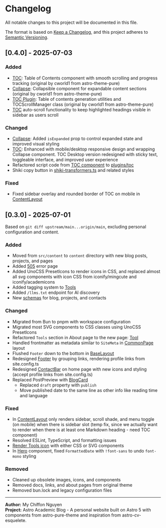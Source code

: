 # Changelog

All notable changes to this project will be documented in this file.

The format is based on [Keep a Changelog](https://keepachangelog.com/en/1.0.0/), and this project
adheres to [Semantic Versioning](https://semver.org/spec/v2.0.0.html).

## [0.4.0] - 2025-07-03

### Added

- [TOC](src/components/blog/TOC.astro): Table of Contents component with smooth scrolling and
  progress tracking (original by cworld1 from astro-theme-pure)
- [Collapse](src/components/base/Collapse.astro): Collapsible component for expandable content
  sections (original by cworld1 from astro-theme-pure)
- [TOC Plugin](src/plugins/toc.ts): Table of contents generation utilities and TOCScrollManager
  class (original by cworld1 from astro-theme-pure)
- [TOC](src/plugins/toc.ts) auto-scroll functionality to keep highlighted headings visible in
  sidebar as users scroll

### Changed

- [Collapse](src/components/base/Collapse.astro): Added `isExpanded` prop to control expanded state
  and improved visual styling
- [TOC](src/components/blog/TOC.astro): Enhanced with mobile/desktop responsive design and wrapping
  Collapse component. TOC Desktop version redesigned with sticky text, toggleable interface, and
  improved user experience
- Refactored script code from [TOC component](src/components/blog/TOC.astro) to
  [plugins/toc](src/plugins/toc.ts)
- Shiki copy button in [shiki-transformers.ts](src/plugins/shiki-transformers.ts) and related styles

### Fixed

- Fixed sidebar overlay and rounded border of TOC on mobile in
  [ContentLayout](src/layouts/ContentLayout.astro)

## [0.3.0] - 2025-07-01

Based on `git diff upstream/main...origin/main`, excluding personal configuration and content.

### Added

- Moved from `src/content` to `content` directory with new blog posts, projects, and pages
- Added [505](/src/pages/500.astro) error page
- Added UnoCSS PresetIcons to render icons in CSS, and replaced almost all svg components with icon
  CSS from iconify/mingcute and iconify/academicons
- Added tagging system to [Tools](src/components/tools/ToolSection.astro)
- Added `/llms.txt` endpoint for AI discovery
- New [schemas](src/schemas/) for blog, projects, and contacts

### Changed

- Migrated from Bun to pnpm with workspace configuration
- Migrated most SVG components to CSS classes using UnoCSS PresetIcons
- Refactored `Tools` section in About page to the new page: [Tool](src/pages/tools/index.astro)
- Handled frontmatter as metadata similar to `SiteMeta` in
  [CommonPage](src/layouts/CommonPage.astro) layout
- Flushed `Footer` down to the bottom in [BaseLayout](src/layouts/BaseLayout.astro)
- Redesigned [Footer](src/components/layout/Footer.astro) by grouping links, rendering profile links
  from site.config.ts
- Redesigned [ContactBar](src/components/home/ContactBar.astro) on home page with new icons and
  styling (accept profile links from site.config.ts)
- Replaced PostPreview with [BlogCard](src/components/blog/BlogCard.astro)
  - Replaced `draft` property with `publish`
  - Move published date to the same line as other info like reading time and language

### Fixed

- In [ContentLayout](src/layouts/ContentLayout.astro) only renders sidebar, scroll shade, and menu
  toggle (on mobile) when there is sidebar slot (temp fix, since we actually want to render when
  there is at least one Markdown heading - need TOC component)
- Resolved ESLint, TypeScript, and formatting issues
- [Render Tools icon](src/components/tools/RenderIcon.astro) with either CSS or SVG components
- In [Hero](src/components/blog/Hero.astro) component, fixed `FormattedDate` with `!font-sans` to
  undo `font-mono` styling

### Removed

- Cleaned up obsolete images, icons, and components
- Removed docs, links, and about pages from original theme
- Removed bun.lock and legacy configuration files

---

**Author:** My Chiffon Nguyen  
**Project:** Astro Academic Blog - A personal website built on Astro 5 with components from
astro-pure-theme and inspiration from astro-cv-esquelete.
